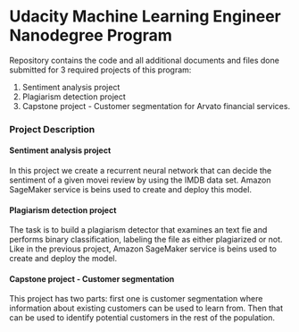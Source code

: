 # Udacity Machine Learning Engineer Nanodegree Program

Repository contains the code and all additional documents and files done submitted for 3 required projects of this program:
1. Sentiment analysis project
2. Plagiarism detection project
3. Capstone project - Customer segmentation for Arvato financial services.

### Project Description

#### Sentiment analysis project
In this project we create a recurrent neural network that can decide the sentiment of a given movei review by using the IMDB data set. Amazon SageMaker service is beins used to create and deploy this model.

#### Plagiarism detection project
The task is to build a plagiarism detector that examines an text fie and performs binary classification, labeling the file as either plagiarized or not. Like in the previous project, Amazon SageMaker service is beins used to create and deploy the model.

#### Capstone project - Customer segmentation
This project has two parts: first one is customer segmentation where information about existing customers can be used to learn from. Then that can be used to identify potential customers in the rest of the population.
